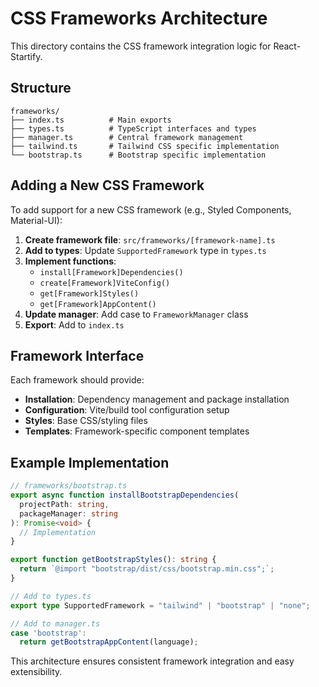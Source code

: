 # CSS Frameworks Architecture

This directory contains the CSS framework integration logic for React-Startify.

## Structure

```
frameworks/
├── index.ts          # Main exports
├── types.ts          # TypeScript interfaces and types
├── manager.ts        # Central framework management
├── tailwind.ts       # Tailwind CSS specific implementation
└── bootstrap.ts      # Bootstrap specific implementation
```

## Adding a New CSS Framework

To add support for a new CSS framework (e.g., Styled Components, Material-UI):

1. **Create framework file**: `src/frameworks/[framework-name].ts`
2. **Add to types**: Update `SupportedFramework` type in `types.ts`
3. **Implement functions**:
   - `install[Framework]Dependencies()`
   - `create[Framework]ViteConfig()`
   - `get[Framework]Styles()`
   - `get[Framework]AppContent()`
4. **Update manager**: Add case to `FrameworkManager` class
5. **Export**: Add to `index.ts`

## Framework Interface

Each framework should provide:

- **Installation**: Dependency management and package installation
- **Configuration**: Vite/build tool configuration setup
- **Styles**: Base CSS/styling files
- **Templates**: Framework-specific component templates

## Example Implementation

```typescript
// frameworks/bootstrap.ts
export async function installBootstrapDependencies(
  projectPath: string,
  packageManager: string
): Promise<void> {
  // Implementation
}

export function getBootstrapStyles(): string {
  return `@import "bootstrap/dist/css/bootstrap.min.css";`;
}

// Add to types.ts
export type SupportedFramework = "tailwind" | "bootstrap" | "none";

// Add to manager.ts
case 'bootstrap':
  return getBootstrapAppContent(language);
```

This architecture ensures consistent framework integration and easy extensibility.
